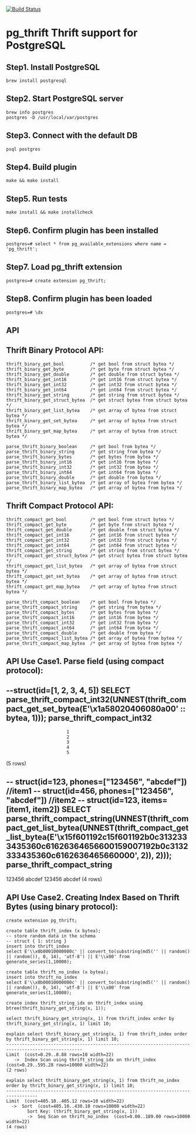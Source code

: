 [![Build Status](https://travis-ci.org/charles-cui/pg_thrift.svg?branch=master)](https://travis-ci.org/charles-cui/pg_thrift)

# pg\_thrift Thrift support for PostgreSQL

## Step1. Install PostgreSQL
```
brew install postgresql
```

## Step2. Start PostgreSQL server
```
brew info postgres
postgres -D /usr/local/var/postgres
```

## Step3. Connect with the default DB
```
psql postgres
```

## Step4. Build plugin
```
make && make install
```

## Step5. Run tests
```
make install && make installcheck
```

## Step6. Confirm plugin has been installed
```
postgres=# select * from pg_available_extensions where name = 'pg_thrift';
```

## Step7. Load pg_thrift extension
```
postgres=# create extension pg_thrift;
```

## Step8. Confirm plugin has been loaded
```
postgres=# \dx
```


## API
## Thrift Binary Protocol API:
```
thrift_binary_get_bool          /* get bool from struct bytea */
thrift_binary_get_byte          /* get byte from struct bytea */
thrift_binary_get_double        /* get double from struct bytea */
thrift_binary_get_int16         /* get int16 from struct bytea */
thrift_binary_get_int32         /* get int32 from struct bytea */
thrift_binary_get_int64         /* get int64 from struct bytea */
thrift_binary_get_string        /* get string from struct bytea */
thrift_binary_get_struct_bytea  /* get struct bytea from struct bytea */
thrift_binary_get_list_bytea    /* get array of bytea from struct bytea */
thrift_binary_get_set_bytea     /* get array of bytea from struct bytea */
thrift_binary_get_map_bytea     /* get array of bytea from struct bytea */

parse_thrift_binary_boolean     /* get bool from bytea */
parse_thrift_binary_string      /* get string from bytea */
parse_thrift_binary_bytes       /* get bytes from bytea */
parse_thrift_binary_int16       /* get int16 from bytea */
parse_thrift_binary_int32       /* get int32 from bytea */
parse_thrift_binary_int64       /* get int64 from bytea */
parse_thrift_binary_double      /* get double from bytea */
parse_thrift_binary_list_bytea  /* get array of bytea from bytea */
parse_thrift_binary_map_bytea   /* get array of bytea from bytea */
```

## Thrift Compact Protocol API:
```
thrift_compact_get_bool         /* get bool from struct bytea */
thrift_compact_get_byte         /* get byte from struct bytea */
thrift_compact_get_double       /* get double from struct bytea */
thrift_compact_get_int16        /* get int16 from struct bytea */
thrift_compact_get_int32        /* get int32 from struct bytea */
thrift_compact_get_int64        /* get int64 from struct bytea */
thrift_compact_get_string       /* get string from struct bytea */
thrift_compact_get_struct_bytea /* get struct bytea from struct bytea */
thrift_compact_get_list_bytea   /* get array of bytea from struct bytea */
thrift_compact_get_set_bytea    /* get array of bytea from struct bytea */
thrift_compact_get_map_bytea    /* get array of bytea from struct bytea */

parse_thrift_compact_boolean    /* get bool from bytea */
parse_thrift_compact_string     /* get string from bytea */
parse_thrift_compact_bytes      /* get bytes from bytea */
parse_thrift_compact_int16      /* get int16 from bytea */
parse_thrift_compact_int32      /* get int32 from bytea */
parse_thrift_compact_int64      /* get int64 from bytea */
parse_thrift_compact_double     /* get double from bytea */
parse_thrift_compact_list_bytea /* get array of bytea from bytea */
parse_thrift_compact_map_bytea  /* get array of bytea from bytea */
```

## API Use Case1. Parse field (using compact protocol):
--struct(id=[1, 2, 3, 4, 5])
SELECT parse_thrift_compact_int32(UNNEST(thrift_compact_get_set_bytea(E'\\x1a58020406080a00' :: bytea, 1)));
  parse_thrift_compact_int32
 ----------------------------
                           1
                           2
                           3
                           4
                           5
 (5 rows)

 
-- struct(id=123, phones=["123456", "abcdef"])  //item1
-- struct(id=456, phones=["123456", "abcdef"])  //item2
-- struct(id=123, items=[item1, item2])
SELECT parse_thrift_compact_string(UNNEST(thrift_compact_get_list_bytea(UNNEST(thrift_compact_get_list_bytea(E'\\x15f601192c15f601192b0c3132333435360c61626364656600159007192b0c3132333435360c6162636465660000', 2)), 2)));
  parse_thrift_compact_string
 -----------------------------
  123456
  abcdef
  123456
  abcdef
 (4 rows)


## API Use Case2. Creating Index Based on Thrift Bytes (using binary protocol):
```
create extension pg_thrift;

create table thrift_index (x bytea);
-- store random data in the schema
-- struct { 1: string }
insert into thrift_index
select E'\\x0b00010000000c' || convert_to(substring(md5('' || random() || random()), 0, 14), 'utf-8') || E'\\x00' from generate_series(1,10000);

create table thrift_no_index (x bytea);
insert into thrift_no_index
select E'\\x0b00010000000c' || convert_to(substring(md5('' || random() || random()), 0, 14), 'utf-8') || E'\\x00' from generate_series(1,10000);

create index thrift_string_idx on thrift_index using btree(thrift_binary_get_string(x, 1));

select thrift_binary_get_string(x, 1) from thrift_index order by thrift_binary_get_string(x, 1) limit 10;

explain select thrift_binary_get_string(x, 1) from thrift_index order by thrift_binary_get_string(x, 1) limit 10;
---------------------------------------------------------------------------------------------------
Limit  (cost=0.29..0.88 rows=10 width=22)
   ->  Index Scan using thrift_string_idx on thrift_index  (cost=0.29..595.28 rows=10000 width=22)
(2 rows)

explain select thrift_binary_get_string(x, 1) from thrift_no_index order by thrift_binary_get_string(x, 1) limit 10;
----------------------------------------------------------------------------------
Limit  (cost=405.10..405.12 rows=10 width=22)
  ->  Sort  (cost=405.10..430.10 rows=10000 width=22)
        Sort Key: (thrift_binary_get_string(x, 1))
        ->  Seq Scan on thrift_no_index  (cost=0.00..189.00 rows=10000 width=22)
(4 rows)
```
